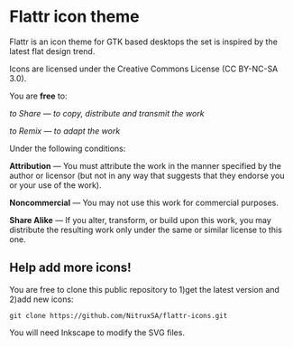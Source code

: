 Flattr icon theme
============

Flattr is an icon theme for GTK based desktops the set is inspired by the latest flat design trend.

Icons are licensed under the Creative Commons License (CC BY-NC-SA 3.0).

You are **free** to:

*to Share — to copy, distribute and transmit the work*

*to Remix — to adapt the work*

Under the following conditions:

**Attribution** — You must attribute the work in the manner specified by the author or 
licensor (but not in any way that suggests that they endorse you or your use of the work).

**Noncommercial** — You may not use this work for commercial purposes.

**Share Alike** — If you alter, transform, or build upon this work, you may distribute 
the resulting work only under the same or similar license to this one.


Help add more icons!
-------------

You are free to clone this public repository to 1)get the latest version and 2)add new icons:

`git clone https://github.com/NitruxSA/flattr-icons.git`

You will need Inkscape to modify the SVG files.
